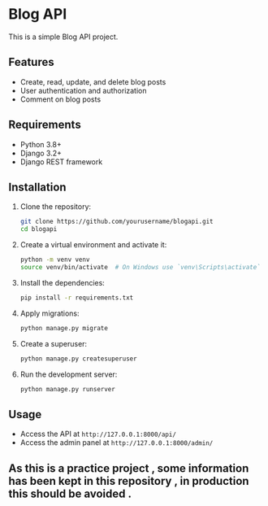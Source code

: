 # Blog API

This is a simple Blog API project.

## Features

- Create, read, update, and delete blog posts
- User authentication and authorization
- Comment on blog posts

## Requirements

- Python 3.8+
- Django 3.2+
- Django REST framework

## Installation

1. Clone the repository:
    ```sh
    git clone https://github.com/yourusername/blogapi.git
    cd blogapi
    ```

2. Create a virtual environment and activate it:
    ```sh
    python -m venv venv
    source venv/bin/activate  # On Windows use `venv\Scripts\activate`
    ```

3. Install the dependencies:
    ```sh
    pip install -r requirements.txt
    ```

4. Apply migrations:
    ```sh
    python manage.py migrate
    ```

5. Create a superuser:
    ```sh
    python manage.py createsuperuser
    ```

6. Run the development server:
    ```sh
    python manage.py runserver
    ```

## Usage

- Access the API at `http://127.0.0.1:8000/api/`
- Access the admin panel at `http://127.0.0.1:8000/admin/`

## As this is a practice project , some information has been kept in this repository , in production this should be avoided .
